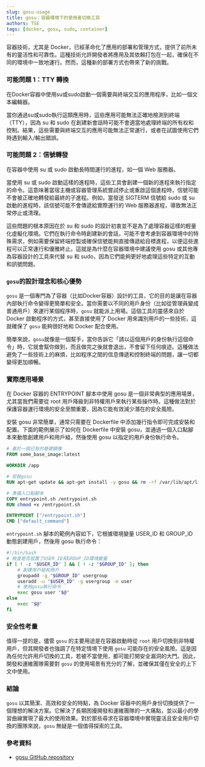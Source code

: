 ```yaml
---
slug: gosu-usage
title: gosu：容器環境下的使用者切換工具
authors: TSE
tags: [docker, gosu, sudo, container]
---
```


容器技術，尤其是 Docker，已經革命化了應用的部署和管理方式，提供了前所未有的靈活性和可靠性。這種技術允許開發者將應用及其依賴打包在一起，確保在不同的環境中一致地運行。然而，這種新的部署方式也帶來了新的挑戰。

<!--truncate-->

### 可能問題 1：TTY 轉換

在Docker容器中使用su或sudo啟動一個需要與終端交互的應用程序，比如一個文本編輯器。

當你通過su或sudo執行這類應用時，這些應用可能無法正確地檢測到終端（TTY），因為 su 和 sudo 在創建新會話時可能不會適當地處理終端的所有权和控制。結果，這些需要與終端交互的應用可能無法正常運行，或者在試圖使用它們時遇到輸入/輸出錯誤。

### 可能問題 2：信號轉發

在容器中使用 su 或 sudo 啟動長時間運行的進程，如一個 Web 服務器。

當使用 su 或 sudo 啟動這樣的進程時，這些工具會創建一個新的進程來執行指定的命令。這意味著當宿主機或容器管理系統嘗試停止或重啟這個進程時，信號可能不會被正確地轉發給最終的子進程。例如，當發送 SIGTERM 信號給 sudo 或 su 啟動的進程時，該信號可能不會傳遞給實際運行的 Web 服務器進程，導致無法正常停止或清理。

這些問題的根本原因在於 su 和 sudo 的設計初衷並不是為了處理容器這樣的輕量化虛擬化環境。它們在執行命令時創建新的會話，可能不會考慮到容器環境中的特殊需求，例如需要保留終端控製或確保信號能夠直接傳遞給目標進程，以便這些進程可以正常運行和優雅終止。這就是為什麼在容器環境中建議使用 gosu 或其他專為容器設計的工具來代替 su 和 sudo，因為它們能夠更好地處理這些特定的互動和訊號問題。

### `gosu`的設計理念和核心優勢

`gosu` 是一個專門為了容器（比如Docker容器）設計的工具，它的目的是讓在容器內部執行命令變得更簡單和安全。當你需要以不同的用戶身份（比如從管理員變成普通用戶）來運行某個程序時，`gosu` 就能派上用場。這個工具的靈感來自於 Docker 啟動程序的方式，甚至直接使用了 Docker 用來識別用戶的一些技術，這就確保了 `gosu` 能夠很好地和 Docker 配合使用。

簡單來說，`gosu`就像是一個幫手，當你告訴它「請以這個用戶的身份執行這個命令」時，它就會幫你做到，而且做完之後就會退出，不會留下任何痕迹。這種做法避免了一些技術上的麻煩，比如程序之間的信息傳遞和控制終端的問題，讓一切都變得更加順暢。

### 實際應用場景

在 Docker 容器的 ENTRYPOINT 腳本中使用 gosu 是一個非常典型的應用場景，尤其當我們需要從 root 用戶降級到非特權用戶來執行某些操作時。這種做法對於保護容器運行環境的安全至關重要，因為它能有效減少潛在的安全風險。

安裝 gosu 非常簡單，通常只需要在 Dockerfile 中添加幾行指令即可完成安裝和配置。下面的範例展示了如何在 Dockerfile 中安裝 gosu，並通過一個入口點腳本來動態創建用戶和用戶組，然後使用 gosu 以指定的用戶身份執行命令。

```Dockerfile
# 基於一個已有的基礎鏡像
FROM some_base_image:latest

WORKDIR /app

# 安裝gosu
RUN apt-get update && apt-get install -y gosu && rm -rf /var/lib/apt/lists/*

# 準備入口點腳本
COPY entrypoint.sh /entrypoint.sh
RUN chmod +x /entrypoint.sh

ENTRYPOINT ["/entrypoint.sh"]
CMD ["default_command"]
```

`entrypoint.sh` 腳本的範例內容如下，它根據環境變量 USER_ID 和 GROUP_ID 動態創建用戶，然後用 gosu 執行命令：

```bash
#!/bin/bash
# 檢查是否設置了USER_ID和GROUP_ID環境變量
if [ ! -z "$USER_ID" ] && [ ! -z "$GROUP_ID" ]; then
    # 創建用戶組和用戶
    groupadd -g "$GROUP_ID" usergroup
    useradd -u "$USER_ID" -g usergroup -m user
    # 使用gosu執行命令
    exec gosu user "$@"
else
    exec "$@"
fi
```

### 安全性考量

值得一提的是，儘管 `gosu` 的主要用途是在容器啟動時從 `root` 用戶切換到非特權用戶，但其開發者也強調了在特定情境下使用 `gosu` 可能存在的安全風險。這是因為任何允許用戶切換的工具，若被不當使用，都可能打開安全漏洞的大門。因此，開發和運維團隊需要對 `gosu` 的使用場景有充分的了解，並確保其僅在安全的上下文中使用。

### 結論

`gosu` 以其簡潔、高效和安全的特點，為 Docker 容器中的用戶身份切換提供了一個理想的解決方案。它解決了長期困擾開發和運維團隊的一大痛點，並以最小的學習曲線實現了最大的使用效果。對於那些尋求在容器環境中實現靈活且安全用戶切換的團隊來說，`gosu` 無疑是一個值得探索的工具。

### 參考資料

- [gosu GitHub repository](https://github.com/tianon/gosu)
